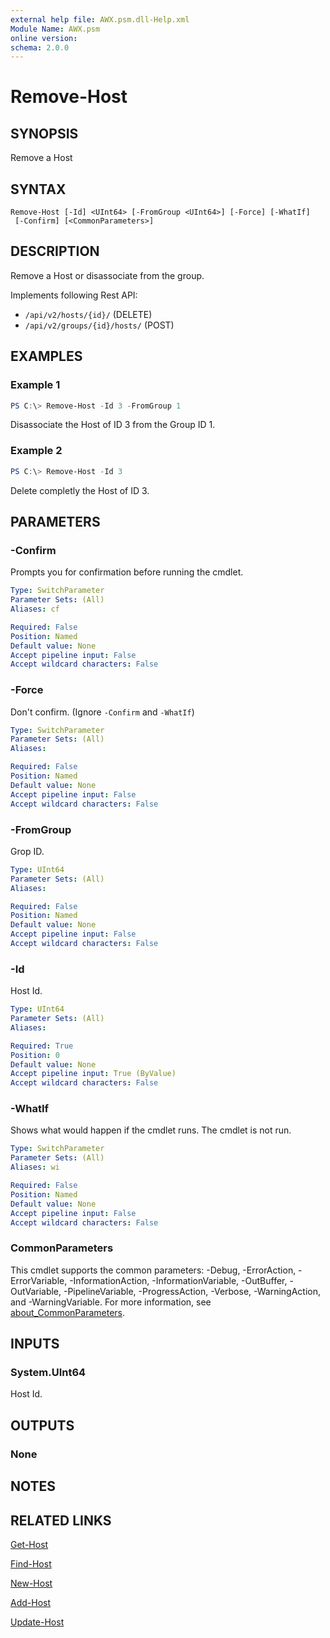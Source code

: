 ```yaml
---
external help file: AWX.psm.dll-Help.xml
Module Name: AWX.psm
online version:
schema: 2.0.0
---
```


# Remove-Host

## SYNOPSIS
Remove a Host

## SYNTAX

```
Remove-Host [-Id] <UInt64> [-FromGroup <UInt64>] [-Force] [-WhatIf]
 [-Confirm] [<CommonParameters>]
```

## DESCRIPTION
Remove a Host or disassociate from the group.

Implements following Rest API:  
- `/api/v2/hosts/{id}/` (DELETE)  
- `/api/v2/groups/{id}/hosts/` (POST)

## EXAMPLES

### Example 1
```powershell
PS C:\> Remove-Host -Id 3 -FromGroup 1
```

Disassociate the Host of ID 3 from the Group ID 1.

### Example 2
```powershell
PS C:\> Remove-Host -Id 3
```

Delete completly the Host of ID 3.

## PARAMETERS

### -Confirm
Prompts you for confirmation before running the cmdlet.

```yaml
Type: SwitchParameter
Parameter Sets: (All)
Aliases: cf

Required: False
Position: Named
Default value: None
Accept pipeline input: False
Accept wildcard characters: False
```

### -Force
Don't confirm. (Ignore `-Confirm` and `-WhatIf`)

```yaml
Type: SwitchParameter
Parameter Sets: (All)
Aliases:

Required: False
Position: Named
Default value: None
Accept pipeline input: False
Accept wildcard characters: False
```

### -FromGroup
Grop ID.

```yaml
Type: UInt64
Parameter Sets: (All)
Aliases:

Required: False
Position: Named
Default value: None
Accept pipeline input: False
Accept wildcard characters: False
```

### -Id
Host Id.

```yaml
Type: UInt64
Parameter Sets: (All)
Aliases:

Required: True
Position: 0
Default value: None
Accept pipeline input: True (ByValue)
Accept wildcard characters: False
```

### -WhatIf
Shows what would happen if the cmdlet runs.
The cmdlet is not run.

```yaml
Type: SwitchParameter
Parameter Sets: (All)
Aliases: wi

Required: False
Position: Named
Default value: None
Accept pipeline input: False
Accept wildcard characters: False
```

### CommonParameters
This cmdlet supports the common parameters: -Debug, -ErrorAction, -ErrorVariable, -InformationAction, -InformationVariable, -OutBuffer, -OutVariable, -PipelineVariable, -ProgressAction, -Verbose, -WarningAction, and -WarningVariable. For more information, see [about_CommonParameters](http://go.microsoft.com/fwlink/?LinkID=113216).

## INPUTS

### System.UInt64
Host Id.

## OUTPUTS

### None
## NOTES

## RELATED LINKS

[Get-Host](Get-Host.md)

[Find-Host](Find-Host.md)

[New-Host](New-Host.md)

[Add-Host](Add-Host.md)

[Update-Host](Update-Host.md)
